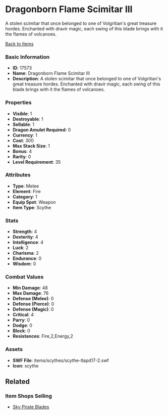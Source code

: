 # Dragonborn Flame Scimitar III

A stolen scimitar that once belonged to one of Volgritian's great treasure hordes. Enchanted with dravir magic, each swing of this blade brings with it the flames of volcanoes.

[Back to Items](../items.md)

### Basic Information

- **ID**: 17573
- **Name**: Dragonborn Flame Scimitar III
- **Description**: A stolen scimitar that once belonged to one of Volgritian&#039;s great treasure hordes. Enchanted with dravir magic, each swing of this blade brings with it the flames of volcanoes.

### Properties

- **Visible**: 1
- **Destroyable**: 1
- **Sellable**: 1
- **Dragon Amulet Required**: 0
- **Currency**: 1
- **Cost**: 300
- **Max Stack Size**: 1
- **Bonus**: 4
- **Rarity**: 0
- **Level Requirement**: 35

### Attributes

- **Type**: Melee
- **Element**: Fire
- **Category**: 1
- **Equip Spot**: Weapon
- **Item Type**: Scythe

### Stats

- **Strength**: 4
- **Dexterity**: 4
- **Intelligence**: 4
- **Luck**: 2
- **Charisma**: 2
- **Endurance**: 0
- **Wisdom**: 0

### Combat Values

- **Min Damage**: 48
- **Max Damage**: 76
- **Defense (Melee)**: 0
- **Defense (Pierce)**: 0
- **Defense (Magic)**: 0
- **Critical**: 4
- **Parry**: 0
- **Dodge**: 0
- **Block**: 0
- **Resistances**: Fire,2,Energy,2

### Assets

- **SWF File**: items/scythes/scythe-tlapd17-2.swf
- **Icon**: scythe

## Related

### Item Shops Selling

- [Sky Pirate Blades](../item-shops/570-sky-pirate-blades.md)

